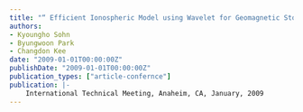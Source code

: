 ```yaml
---
title: "“ Efficient Ionospheric Model using Wavelet for Geomagnetic Storm""
authors:
- Kyoungho Sohn
- Byungwoon Park
- Changdon Kee
date: "2009-01-01T00:00:00Z"
publishDate: "2009-01-01T00:00:00Z"
publication_types: ["article-confernce"]
publication: |-
    International Technical Meeting, Anaheim, CA, January, 2009
---
```

